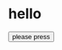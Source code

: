<!DOCUTYPE html>
<html>
  <body>
    <h1>hello</h1>
    <a href="https:www.google.com">
      <button>please press</button>
    </a>
  </body>
</html>
